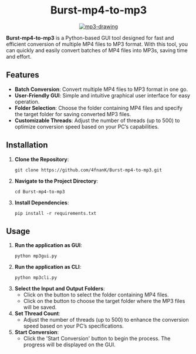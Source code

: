 <h1 align="center">Burst-mp4-to-mp3</h1>


<p align="center">
  <a href="https://github.com/4fnanK/Burst-mp4-to-mp3">
    <img src="https://i.ibb.co/ZLMSQ5P/mp3-drawing.png" alt="mp3-drawing" border="0">
  </a>
</p>

<p><strong>Burst-mp4-to-mp3</strong> is a Python-based GUI tool designed for fast and efficient conversion of multiple MP4 files to MP3 format. With this tool, you can quickly and easily convert batches of MP4 files into MP3s, saving time and effort.</p>

<h2>Features</h2>
<ul>
  <li><strong>Batch Conversion</strong>: Convert multiple MP4 files to MP3 format in one go.</li>
  <li><strong>User-Friendly GUI</strong>: Simple and intuitive graphical user interface for easy operation.</li>
  <li><strong>Folder Selection</strong>: Choose the folder containing MP4 files and specify the target folder for saving converted MP3 files.</li>
  <li><strong>Customizable Threads</strong>: Adjust the number of threads (up to 500) to optimize conversion speed based on your PC’s capabilities.</li>
</ul>

<h2>Installation</h2>
<ol>
  <li><strong>Clone the Repository</strong>:
    <pre><code>git clone https://github.com/4fnanK/Burst-mp4-to-mp3.git </code></pre>
  </li>
  <li><strong>Navigate to the Project Directory</strong>:
    <pre><code>cd Burst-mp4-to-mp3</code></pre>
  </li>
  <li><strong>Install Dependencies</strong>:
    <pre><code>pip install -r requirements.txt</code></pre>
  </li>
</ol>

<h2>Usage</h2>
<ol>
  <li><strong>Run the application as GUI</strong>:
    <pre><code>python mp3gui.py</code></pre>
  </li>
    <li><strong>Run the application as CLI</strong>:
    <pre><code>python mp3cli.py</code></pre>
  </li>
  
  <li><strong>Select the Input and Output Folders</strong>:
    <ul>
      <li>Click on the button to select the folder containing MP4 files.</li>
      <li>Click on the button to choose the target folder where the MP3 files will be saved.</li>
    </ul>
  </li>
  <li><strong>Set Thread Count</strong>:
    <ul>
      <li>Adjust the number of threads (up to 500) to enhance the conversion speed based on your PC’s specifications.</li>
    </ul>
  </li>
  <li><strong>Start Conversion</strong>:
    <ul>
      <li>Click the 'Start Conversion' button to begin the process. The progress will be displayed on the GUI.</li>
    </ul>
  </li>
</ol>


